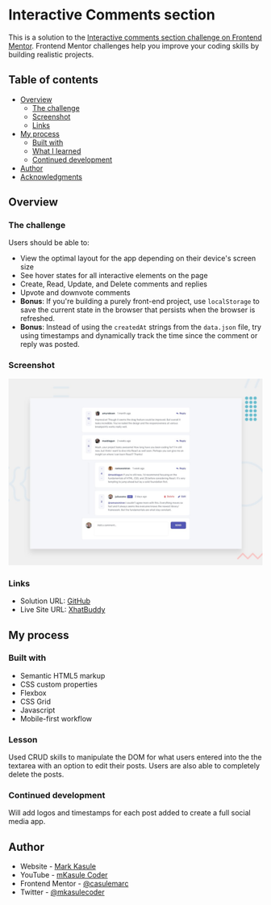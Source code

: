# Interactive Comments section

This is a solution to the [Interactive comments section challenge on Frontend Mentor](https://www.frontendmentor.io/challenges/interactive-comments-section-iG1RugEG9). Frontend Mentor challenges help you improve your coding skills by building realistic projects. 

## Table of contents

- [Overview](#overview)
  - [The challenge](#the-challenge)
  - [Screenshot](#screenshot)
  - [Links](#links)
- [My process](#my-process)
  - [Built with](#built-with)
  - [What I learned](#what-learned)
  - [Continued development](#continued-development)
- [Author](#author)
- [Acknowledgments](#acknowledgments)

## Overview

### The challenge

Users should be able to:

- View the optimal layout for the app depending on their device's screen size
- See hover states for all interactive elements on the page
- Create, Read, Update, and Delete comments and replies
- Upvote and downvote comments
- **Bonus**: If you're building a purely front-end project, use `localStorage` to save the current state in the browser that persists when the browser is refreshed.
- **Bonus**: Instead of using the `createdAt` strings from the `data.json` file, try using timestamps and dynamically track the time since the comment or reply was posted.

### Screenshot

![](./design/desktop-preview.jpg)



### Links

- Solution URL: [GitHub](https://github.com/casulemarc/front-end-projects/tree/main/chatbuddy)
- Live Site URL: [XhatBuddy](https://xhatbuddy.netlify.app/)

## My process

### Built with

- Semantic HTML5 markup
- CSS custom properties
- Flexbox
- CSS Grid
- Javascript
- Mobile-first workflow

### Lesson
Used CRUD skills to manipulate the DOM for what users entered into the the textarea with an option to edit their posts. Users are also able to completely delete the posts.

### Continued development
Will add logos and timestamps for each post added to create a full social media app.

## Author

- Website - [Mark Kasule](https://mlkasule.com)
- YouTube - [mKasule Coder](https://www.youtube.com/channel/UC3cQi5gvNeiPiPXTrMhZJMg)
- Frontend Mentor - [@casulemarc](https://www.frontendmentor.io/profile/casulemarc)
- Twitter - [@mkasulecoder](https://www.twitter.com/mkasulecoder)
